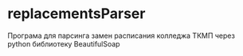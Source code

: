 ﻿# replacementsParser
 Програма для парсинга замен расписания колледжа ТКМП через python библиотеку BeautifulSoap
